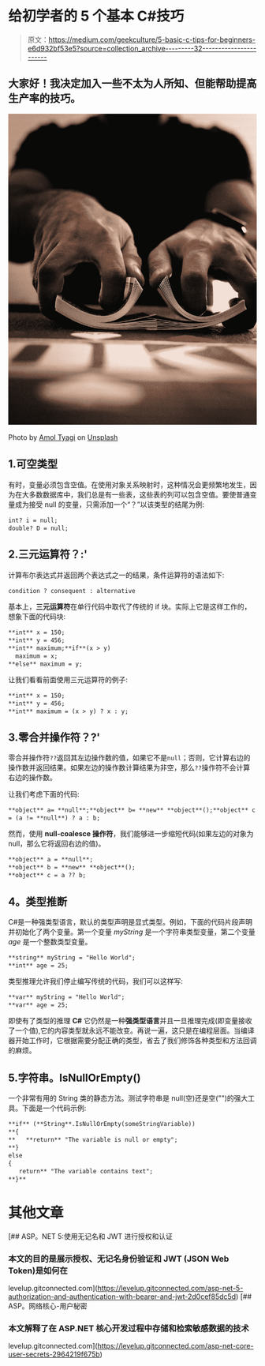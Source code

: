 # 给初学者的 5 个基本 C#技巧

> 原文：<https://medium.com/geekculture/5-basic-c-tips-for-beginners-e6d932bf53e5?source=collection_archive---------32----------------------->

## 大家好！我决定加入一些不太为人所知、但能帮助提高生产率的技巧。

![](img/cd1e50e7d28c20c2cc239c8362f4fb3b.png)

Photo by [Amol Tyagi](https://unsplash.com/@amoltyagi2?utm_source=medium&utm_medium=referral) on [Unsplash](https://unsplash.com?utm_source=medium&utm_medium=referral)

## 1.可空类型

有时，变量必须包含空值。在使用对象关系映射时，这种情况会更频繁地发生，因为在大多数数据库中，我们总是有一些表，这些表的列可以包含空值。要使普通变量成为接受 null 的变量，只需添加一个“？”以该类型的结尾为例:

```
int? i = null;
double? D = null;
```

## 2.三元运算符？:'

计算布尔表达式并返回两个表达式之一的结果，条件运算符的语法如下:

```
condition ? consequent : alternative
```

基本上，**三元运算符**在单行代码中取代了传统的 if 块。实际上它是这样工作的，想象下面的代码块:

```
**int** x = 150;
**int** y = 456;
**int** maximum;**if**(x > y)
  maximum = x;
**else** maximum = y;
```

让我们看看前面使用三元运算符的例子:

```
**int** x = 150;
**int** y = 456;
**int** maximum = (x > y) ? x : y;
```

## 3.零合并操作符？?'

零合并操作符`??`返回其左边操作数的值，如果它不是`null`；否则，它计算右边的操作数并返回结果。如果左边的操作数计算结果为非空，那么`??`操作符不会计算右边的操作数。

让我们考虑下面的代码:

```
**object** a= **null**;**object** b= **new** **object**();**object** c = (a != **null**) ? a : b;
```

然而，使用 **null-coalesce 操作符**，我们能够进一步缩短代码(如果左边的对象为 null，那么它将返回右边的值)。

```
**object** a = **null**;
**object** b = **new** **object**();
**object** c = a ?? b;
```

## **4。类型推断**

C#是一种强类型语言，默认的类型声明是显式类型。例如，下面的代码片段声明并初始化了两个变量。第一个变量 *myString* 是一个字符串类型变量，第二个变量 *age* 是一个整数类型变量。

```
**string** myString = "Hello World";
**int** age = 25;
```

类型推理允许我们停止编写传统的代码，我们可以这样写:

```
**var** myString = "Hello World";
**var** age = 25;
```

即使有了类型的推理 **C#** 它仍然是一种**强类型语言**并且一旦推理完成(即变量接收了一个值),它的内容类型就永远不能改变。再说一遍，这只是在编程层面。当编译器开始工作时，它根据需要分配正确的类型，省去了我们修饰各种类型和方法回调的麻烦。

## 5.字符串。IsNullOrEmpty()

一个非常有用的 String 类的静态方法。测试字符串是 null(空)还是空("")的强大工具。下面是一个代码示例:

```
**if** (**String**.IsNullOrEmpty(someStringVariable))
**{
**   **return** "The variable is null or empty";
**}
else
{
   return** "The variable contains text";
**}**
```

# 其他文章

[](https://levelup.gitconnected.com/asp-net-5-authorization-and-authentication-with-bearer-and-jwt-2d0cef85dc5d) [## ASP。NET 5:使用无记名和 JWT 进行授权和认证

### 本文的目的是展示授权、无记名身份验证和 JWT (JSON Web Token)是如何在

levelup.gitconnected.com](https://levelup.gitconnected.com/asp-net-5-authorization-and-authentication-with-bearer-and-jwt-2d0cef85dc5d) [](https://levelup.gitconnected.com/asp-net-core-user-secrets-2964219f675b) [## ASP。网络核心-用户秘密

### 本文解释了在 ASP.NET 核心开发过程中存储和检索敏感数据的技术

levelup.gitconnected.com](https://levelup.gitconnected.com/asp-net-core-user-secrets-2964219f675b)